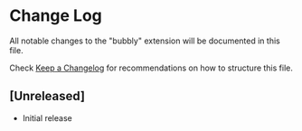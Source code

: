 # Change Log

All notable changes to the "bubbly" extension will be documented in this file.

Check [Keep a Changelog](http://keepachangelog.com/) for recommendations on how to structure this file.

## [Unreleased]

- Initial release
